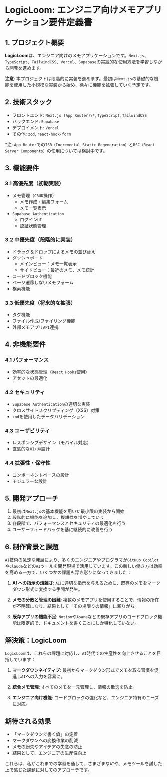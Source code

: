 # LogicLoom: エンジニア向けメモアプリケーション要件定義書

## 1. プロジェクト概要

**LogicLoom**は、エンジニア向けのメモアプリケーションです。`Next.js`、`TypeScript`、`TailwindCSS`、`Vercel`、`Supabase`の実践的な使用方法を学習しながら開発を進めます。

**注意**: 本プロジェクトは段階的に実装を進めます。最初は`Next.js`の基礎的な機能を使用した小規模な実装から始め、徐々に機能を拡張していく予定です。

## 2. 技術スタック

- フロントエンド: `Next.js (App Router)\*`, `TypeScript`, `TailwindCSS`
- バックエンド: `Supabase`
- デプロイメント: `Vercel`
- その他: `zod`, `react-hook-form`

\*注: `App Router`での`ISR（Incremental Static Regeneration）`と`RSC（React Server Components）`の使用については検討中です。

## 3. 機能要件

### 3.1 高優先度（初期実装）

- メモ管理（`CRUD`操作）
  - メモ作成・編集フォーム
  - メモ一覧表示
- `Supabase Authentication`
  - ログイン`UI`
  - 認証状態管理

### 3.2 中優先度（段階的に実装）

- ドラッグ＆ドロップによるメモの並び替え
- ダッシュボード
  - メインビュー：メモ一覧表示
  - サイドビュー：最近のメモ、メモ統計
- コードブロック機能
- ページ遷移しないメモフォーム
- 検索機能

### 3.3 低優先度（将来的な拡張）

- タグ機能
- ファイル作成/ファイリング機能
- 外部メモアプリ`API`連携

## 4. 非機能要件

### 4.1 パフォーマンス

- 効率的な状態管理（`React Hooks`使用）
- アセットの最適化

### 4.2 セキュリティ

- `Supabase Authentication`の適切な実装
- クロスサイトスクリプティング（XSS）対策
- `zod`を使用したデータバリデーション

### 4.3 ユーザビリティ

- レスポンシブデザイン（モバイル対応）
- 直感的な`UI/UX`設計

### 4.4 拡張性・保守性

- コンポーネントベースの設計
- モジュラーな設計

## 5. 開発アプローチ

1. 最初は`Next.js`の基本機能を用いた最小限の実装から開始
2. 段階的に機能を追加し、複雑性を増やしていく
3. 各段階で、パフォーマンスとセキュリティの最適化を行う
4. ユーザーフィードバックを基に継続的に改善を行う

## 6. 制作背景と課題

`AI`技術の急速な発展により、多くのエンジニアやプログラマが`GitHub Copilot`や`Claude`などの`AI`ツールを開発現場で活用しています。この新しい働き方は効率を高める一方で、いくつかの課題も浮き彫りになってきました：

1. **AI への指示の煩雑さ**: `AI`に適切な指示を与えるために、既存のメモをマークダウン形式に変換する手間が発生。

2. **メモの分散と管理の困難**: 複数のメモアプリを使用することで、情報の所在が不明確になり、結果として「その場限りの情報」に頼りがち。

3. **既存アプリの機能不足**: `Notion`や`Asana`などの既存アプリのコードブロック機能は限定的で、ドキュメントを書くことにしか特化していない。

## 解決策：LogicLoom

`LogicLoom`は、これらの課題に対応し、`AI`時代での生産性を向上させることを目指しています：

1. **マークダウンネイティブ**: 最初からマークダウン形式でメモを取る習慣を促進し`AI`への入力を容易に。

2. **統合メモ管理**: すべてのメモを一元管理し、情報の散逸を防止。

3. **エンジニア向け機能**: コードブロックの強化など、エンジニア特有のニーズに対応。

## 期待される効果

- 「マークダウンで書く癖」の定着
- マークダウンへの変換作業の削減
- メモの紛失やアイデアの失念の防止
- 結果として、エンジニアの生産性向上

これらは、私がこれまでの学習を通して、さまざまな`AI`や、メモツールを試した上で感じた課題に対してのアプローチです。
